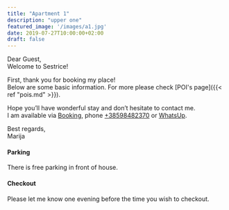```yaml
---
title: "Apartment 1"
description: "upper one"
featured_image: '/images/a1.jpg'
date: 2019-07-27T10:00:00+02:00
draft: false
---
```


Dear Guest,  
Welcome to Sestrice!  

First, thank you for booking my place!  
Below are some basic information. For more please check [POI's page]({{< ref "pois.md" >}}).

Hope you’ll have wonderful stay and don’t hesitate to contact me.  
I am available via [Booking](https://www.booking.com/hotel/hr/sestrice.hr.html), 
phone [+38598482370](tel:+38598482370) or [WhatsUp](https://wa.me/38598482370).


Best regards,  
Marija


#### Parking

There is free parking in front of house. 


#### Checkout

Please let me know one evening before the time you wish to checkout.

